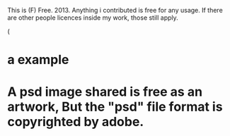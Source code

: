 This is (F) Free. 2013.
Anything i contributed is free for any usage. 
If there are other people licences inside my work, those still apply.

 (<h1>a example<h1>

  A psd image shared is free as an artwork, 
  But the "psd" file format is copyrighted by adobe.


